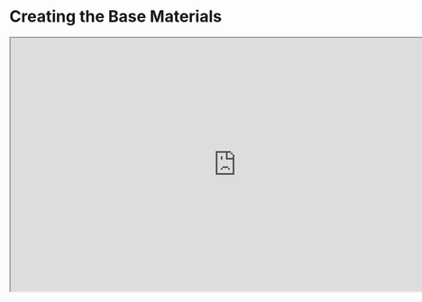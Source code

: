 # Creating the Base Materials

<p><iframe title="YouTube video player" src="https://www.youtube.com/embed/KMrET6b6T-k?rel=0" width="800" height="450" allowfullscreen="allowfullscreen" allow="accelerometer; autoplay; clipboard-write; encrypted-media; gyroscope; picture-in-picture"></iframe></p>